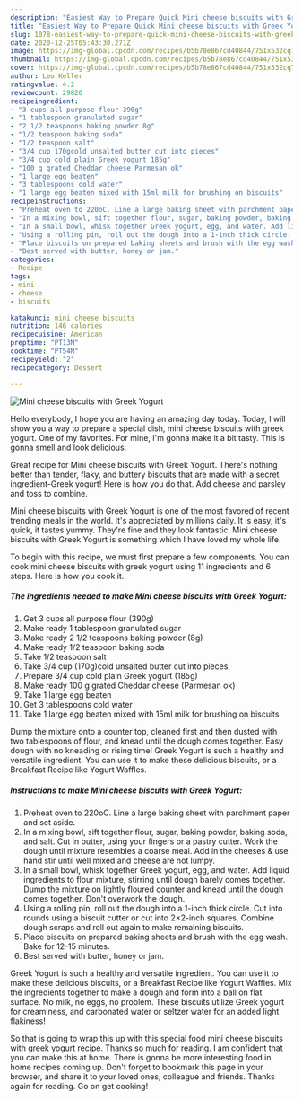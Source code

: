```yaml
---
description: "Easiest Way to Prepare Quick Mini cheese biscuits with Greek Yogurt"
title: "Easiest Way to Prepare Quick Mini cheese biscuits with Greek Yogurt"
slug: 1078-easiest-way-to-prepare-quick-mini-cheese-biscuits-with-greek-yogurt
date: 2020-12-25T05:43:30.271Z
image: https://img-global.cpcdn.com/recipes/b5b78e867cd40844/751x532cq70/mini-cheese-biscuits-with-greek-yogurt-recipe-main-photo.jpg
thumbnail: https://img-global.cpcdn.com/recipes/b5b78e867cd40844/751x532cq70/mini-cheese-biscuits-with-greek-yogurt-recipe-main-photo.jpg
cover: https://img-global.cpcdn.com/recipes/b5b78e867cd40844/751x532cq70/mini-cheese-biscuits-with-greek-yogurt-recipe-main-photo.jpg
author: Leo Keller
ratingvalue: 4.2
reviewcount: 29820
recipeingredient:
- "3 cups all purpose flour 390g"
- "1 tablespoon granulated sugar"
- "2 1/2 teaspoons baking powder 8g"
- "1/2 teaspoon baking soda"
- "1/2 teaspoon salt"
- "3/4 cup 170gcold unsalted butter cut into pieces"
- "3/4 cup cold plain Greek yogurt 185g"
- "100 g grated Cheddar cheese Parmesan ok"
- "1 large egg beaten"
- "3 tablespoons cold water"
- "1 large egg beaten mixed with 15ml milk for brushing on biscuits"
recipeinstructions:
- "Preheat oven to 220oC. Line a large baking sheet with parchment paper and set aside."
- "In a mixing bowl, sift together flour, sugar, baking powder, baking soda, and salt. Cut in butter, using your fingers or a pastry cutter. Work the dough until mixture resembles a coarse meal. Add in the cheeses &amp; use hand stir until well mixed and cheese are not lumpy."
- "In a small bowl, whisk together Greek yogurt, egg, and water. Add liquid ingredients to flour mixture, stirring until dough barely comes together. Dump the mixture on lightly floured counter and knead until the dough comes together. Don&#39;t overwork the dough."
- "Using a rolling pin, roll out the dough into a 1-inch thick circle. Cut into rounds using a biscuit cutter or cut into 2×2-inch squares. Combine dough scraps and roll out again to make remaining biscuits."
- "Place biscuits on prepared baking sheets and brush with the egg wash. Bake for 12-15 minutes."
- "Best served with butter, honey or jam."
categories:
- Recipe
tags:
- mini
- cheese
- biscuits

katakunci: mini cheese biscuits 
nutrition: 146 calories
recipecuisine: American
preptime: "PT13M"
cooktime: "PT54M"
recipeyield: "2"
recipecategory: Dessert

---
```



![Mini cheese biscuits with Greek Yogurt](https://img-global.cpcdn.com/recipes/b5b78e867cd40844/751x532cq70/mini-cheese-biscuits-with-greek-yogurt-recipe-main-photo.jpg)

Hello everybody, I hope you are having an amazing day today. Today, I will show you a way to prepare a special dish, mini cheese biscuits with greek yogurt. One of my favorites. For mine, I'm gonna make it a bit tasty. This is gonna smell and look delicious.

Great recipe for Mini cheese biscuits with Greek Yogurt. There&#39;s nothing better than tender, flaky, and buttery biscuits that are made with a secret ingredient-Greek yogurt! Here is how you do that. Add cheese and parsley and toss to combine.

Mini cheese biscuits with Greek Yogurt is one of the most favored of recent trending meals in the world. It's appreciated by millions daily. It is easy, it's quick, it tastes yummy. They're fine and they look fantastic. Mini cheese biscuits with Greek Yogurt is something which I have loved my whole life.


To begin with this recipe, we must first prepare a few components. You can cook mini cheese biscuits with greek yogurt using 11 ingredients and 6 steps. Here is how you cook it.

<!--inarticleads1-->

##### The ingredients needed to make Mini cheese biscuits with Greek Yogurt:

1. Get 3 cups all purpose flour (390g)
1. Make ready 1 tablespoon granulated sugar
1. Make ready 2 1/2 teaspoons baking powder (8g)
1. Make ready 1/2 teaspoon baking soda
1. Take 1/2 teaspoon salt
1. Take 3/4 cup (170g)cold unsalted butter cut into pieces
1. Prepare 3/4 cup cold plain Greek yogurt (185g)
1. Make ready 100 g grated Cheddar cheese (Parmesan ok)
1. Take 1 large egg beaten
1. Get 3 tablespoons cold water
1. Take 1 large egg beaten mixed with 15ml milk for brushing on biscuits


Dump the mixture onto a counter top, cleaned first and then dusted with two tablespoons of flour, and knead until the dough comes together. Easy dough with no kneading or rising time! Greek Yogurt is such a healthy and versatile ingredient. You can use it to make these delicious biscuits, or a Breakfast Recipe like Yogurt Waffles. 

<!--inarticleads2-->

##### Instructions to make Mini cheese biscuits with Greek Yogurt:

1. Preheat oven to 220oC. Line a large baking sheet with parchment paper and set aside.
1. In a mixing bowl, sift together flour, sugar, baking powder, baking soda, and salt. Cut in butter, using your fingers or a pastry cutter. Work the dough until mixture resembles a coarse meal. Add in the cheeses &amp; use hand stir until well mixed and cheese are not lumpy.
1. In a small bowl, whisk together Greek yogurt, egg, and water. Add liquid ingredients to flour mixture, stirring until dough barely comes together. Dump the mixture on lightly floured counter and knead until the dough comes together. Don&#39;t overwork the dough.
1. Using a rolling pin, roll out the dough into a 1-inch thick circle. Cut into rounds using a biscuit cutter or cut into 2×2-inch squares. Combine dough scraps and roll out again to make remaining biscuits.
1. Place biscuits on prepared baking sheets and brush with the egg wash. Bake for 12-15 minutes.
1. Best served with butter, honey or jam.


Greek Yogurt is such a healthy and versatile ingredient. You can use it to make these delicious biscuits, or a Breakfast Recipe like Yogurt Waffles. Mix the ingredients together to make a dough and form into a ball on flat surface. No milk, no eggs, no problem. These biscuits utilize Greek yogurt for creaminess, and carbonated water or seltzer water for an added light flakiness! 

So that is going to wrap this up with this special food mini cheese biscuits with greek yogurt recipe. Thanks so much for reading. I am confident that you can make this at home. There is gonna be more interesting food in home recipes coming up. Don't forget to bookmark this page in your browser, and share it to your loved ones, colleague and friends. Thanks again for reading. Go on get cooking!

